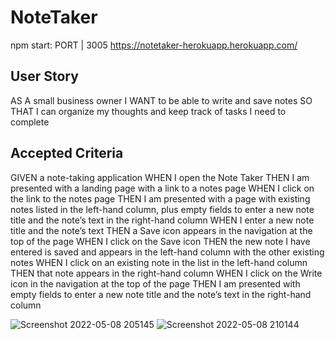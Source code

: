 # NoteTaker

npm start: PORT | 3005
https://notetaker-herokuapp.herokuapp.com/

## User Story 
AS A small business owner
I WANT to be able to write and save notes
SO THAT I can organize my thoughts and keep track of tasks I need to complete

## Accepted Criteria
GIVEN a note-taking application
WHEN I open the Note Taker
THEN I am presented with a landing page with a link to a notes page
WHEN I click on the link to the notes page
THEN I am presented with a page with existing notes listed in the left-hand column, plus empty fields to enter a new note title and the note’s text in the right-hand column
WHEN I enter a new note title and the note’s text
THEN a Save icon appears in the navigation at the top of the page
WHEN I click on the Save icon
THEN the new note I have entered is saved and appears in the left-hand column with the other existing notes
WHEN I click on an existing note in the list in the left-hand column
THEN that note appears in the right-hand column
WHEN I click on the Write icon in the navigation at the top of the page
THEN I am presented with empty fields to enter a new note title and the note’s text in the right-hand column

![Screenshot 2022-05-08 205145](https://user-images.githubusercontent.com/43555160/167325007-b4eb6529-09b4-4b4f-a3c4-04dead528a01.png)
![Screenshot 2022-05-08 210144](https://user-images.githubusercontent.com/43555160/167325008-7cb4e628-b765-41ed-a88a-3e512013412a.png)
